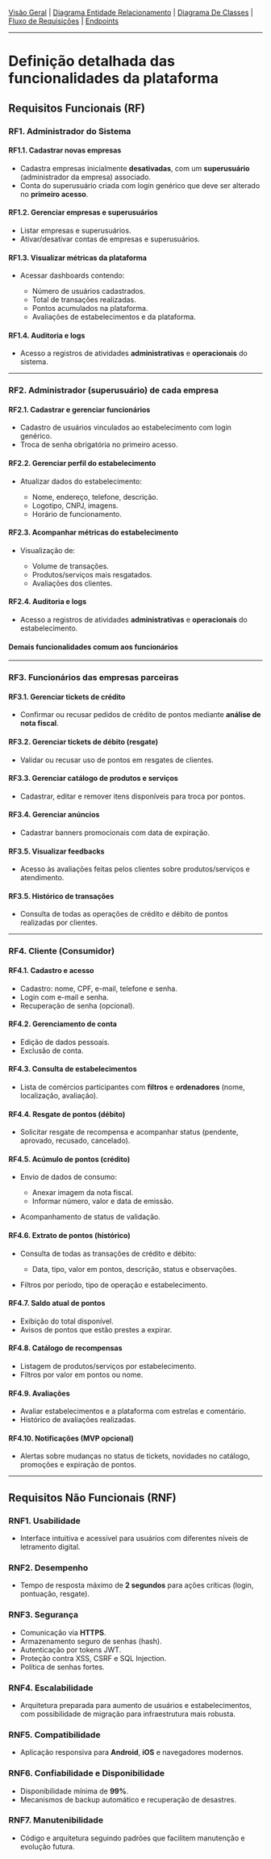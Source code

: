 [Visão Geral](/README.md) | [Diagrama Entidade Relacionamento](/docs/diagram_er.md) | [Diagrama De Classes](/docs/diagrama_classes.md) | [Fluxo de Requisições](/docs/fluxo_requisicao.md) | [Endpoints](/docs/endpoints.md)

---

# Definição detalhada das funcionalidades da plataforma

## Requisitos Funcionais (RF)

### RF1. Administrador do Sistema

#### RF1.1. Cadastrar novas empresas

* Cadastra empresas inicialmente **desativadas**, com um **superusuário** (administrador da empresa) associado.
* Conta do superusuário criada com login genérico que deve ser alterado no **primeiro acesso**.

#### RF1.2. Gerenciar empresas e superusuários

* Listar empresas e superusuários.
* Ativar/desativar contas de empresas e superusuários.

#### RF1.3. Visualizar métricas da plataforma

* Acessar dashboards contendo:

  * Número de usuários cadastrados.
  * Total de transações realizadas.
  * Pontos acumulados na plataforma.
  * Avaliações de estabelecimentos e da plataforma.

#### RF1.4. Auditoria e logs

* Acesso a registros de atividades **administrativas** e **operacionais** do sistema.

---

### RF2. Administrador (superusuário) de cada empresa

#### RF2.1. Cadastrar e gerenciar funcionários

* Cadastro de usuários vinculados ao estabelecimento com login genérico.
* Troca de senha obrigatória no primeiro acesso.

#### RF2.2. Gerenciar perfil do estabelecimento

* Atualizar dados do estabelecimento:

  * Nome, endereço, telefone, descrição.
  * Logotipo, CNPJ, imagens.
  * Horário de funcionamento.

#### RF2.3. Acompanhar métricas do estabelecimento

* Visualização de:

  * Volume de transações.
  * Produtos/serviços mais resgatados.
  * Avaliações dos clientes.

#### RF2.4. Auditoria e logs

* Acesso a registros de atividades **administrativas** e **operacionais** do estabelecimento.

#### Demais funcionalidades comum aos funcionários

---

### RF3. Funcionários das empresas parceiras

#### RF3.1. Gerenciar tickets de crédito

* Confirmar ou recusar pedidos de crédito de pontos mediante **análise de nota fiscal**.

#### RF3.2. Gerenciar tickets de débito (resgate)

* Validar ou recusar uso de pontos em resgates de clientes.

#### RF3.3. Gerenciar catálogo de produtos e serviços

* Cadastrar, editar e remover itens disponíveis para troca por pontos.

#### RF3.4. Gerenciar anúncios

* Cadastrar banners promocionais com data de expiração.

#### RF3.5. Visualizar feedbacks

* Acesso às avaliações feitas pelos clientes sobre produtos/serviços e atendimento.

#### RF3.5. Histórico de transações

* Consulta de todas as operações de crédito e débito de pontos realizadas por clientes.

---

### RF4. Cliente (Consumidor)

#### RF4.1. Cadastro e acesso

* Cadastro: nome, CPF, e-mail, telefone e senha.
* Login com e-mail e senha.
* Recuperação de senha (opcional).

#### RF4.2. Gerenciamento de conta

* Edição de dados pessoais.
* Exclusão de conta.

#### RF4.3. Consulta de estabelecimentos

* Lista de comércios participantes com **filtros** e **ordenadores** (nome, localização, avaliação).

#### RF4.4. Resgate de pontos (débito)

* Solicitar resgate de recompensa e acompanhar status (pendente, aprovado, recusado, cancelado).

#### RF4.5. Acúmulo de pontos (crédito)

* Envio de dados de consumo:

  * Anexar imagem da nota fiscal.
  * Informar número, valor e data de emissão.
* Acompanhamento de status de validação.

#### RF4.6. Extrato de pontos (histórico)

* Consulta de todas as transações de crédito e débito:

  * Data, tipo, valor em pontos, descrição, status e observações.
* Filtros por período, tipo de operação e estabelecimento.

#### RF4.7. Saldo atual de pontos

* Exibição do total disponível.
* Avisos de pontos que estão prestes a expirar.

#### RF4.8. Catálogo de recompensas

* Listagem de produtos/serviços por estabelecimento.
* Filtros por valor em pontos ou nome.

#### RF4.9. Avaliações

* Avaliar estabelecimentos e a plataforma com estrelas e comentário.
* Histórico de avaliações realizadas.

#### RF4.10. Notificações (MVP opcional)

* Alertas sobre mudanças no status de tickets, novidades no catálogo, promoções e expiração de pontos.

---

## Requisitos Não Funcionais (RNF)

### RNF1. Usabilidade

* Interface intuitiva e acessível para usuários com diferentes níveis de letramento digital.

### RNF2. Desempenho

* Tempo de resposta máximo de **2 segundos** para ações críticas (login, pontuação, resgate).

### RNF3. Segurança

* Comunicação via **HTTPS**.
* Armazenamento seguro de senhas (hash).
* Autenticação por tokens JWT.
* Proteção contra XSS, CSRF e SQL Injection.
* Política de senhas fortes.

### RNF4. Escalabilidade

* Arquitetura preparada para aumento de usuários e estabelecimentos, com possibilidade de migração para infraestrutura mais robusta.

### RNF5. Compatibilidade

* Aplicação responsiva para **Android**, **iOS** e navegadores modernos.

### RNF6. Confiabilidade e Disponibilidade

* Disponibilidade mínima de **99%**.
* Mecanismos de backup automático e recuperação de desastres.

### RNF7. Manutenibilidade

* Código e arquitetura seguindo padrões que facilitem manutenção e evolução futura.

